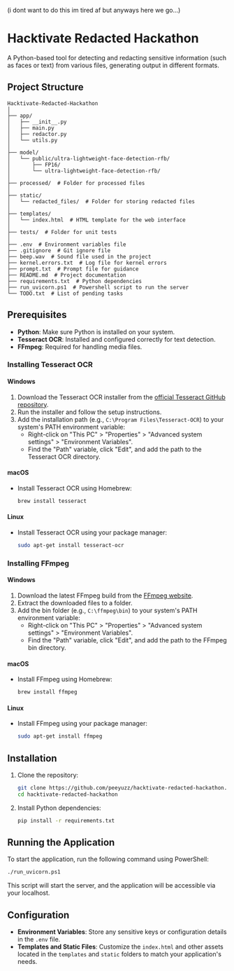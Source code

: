 (i dont want to do this im tired af but anyways here we go...)
# Hacktivate Redacted Hackathon

A Python-based tool for detecting and redacting sensitive information (such as faces or text) from various files, generating output in different formats.

## Project Structure

```
Hacktivate-Redacted-Hackathon
│
├── app/
│   ├── __init__.py
│   ├── main.py
│   ├── redactor.py
│   └── utils.py
│
├── model/
│   └── public/ultra-lightweight-face-detection-rfb/
│       ├── FP16/
│       └── ultra-lightweight-face-detection-rfb/
│
├── processed/  # Folder for processed files
│
├── static/
│   └── redacted_files/  # Folder for storing redacted files
│
├── templates/
│   └── index.html  # HTML template for the web interface
│
├── tests/  # Folder for unit tests
│
├── .env  # Environment variables file
├── .gitignore  # Git ignore file
├── beep.wav  # Sound file used in the project
├── kernel.errors.txt  # Log file for kernel errors
├── prompt.txt  # Prompt file for guidance
├── README.md  # Project documentation
├── requirements.txt  # Python dependencies
├── run_uvicorn.ps1  # Powershell script to run the server
└── TODO.txt  # List of pending tasks
```

## Prerequisites

- **Python**: Make sure Python is installed on your system.
- **Tesseract OCR**: Installed and configured correctly for text detection.
- **FFmpeg**: Required for handling media files.

### Installing Tesseract OCR

#### Windows
1. Download the Tesseract OCR installer from the [official Tesseract GitHub repository](https://github.com/tesseract-ocr/tesseract).
2. Run the installer and follow the setup instructions.
3. Add the installation path (e.g., `C:\Program Files\Tesseract-OCR`) to your system's PATH environment variable:
   - Right-click on "This PC" > "Properties" > "Advanced system settings" > "Environment Variables".
   - Find the "Path" variable, click "Edit", and add the path to the Tesseract OCR directory.

#### macOS
- Install Tesseract OCR using Homebrew:
  ```sh
  brew install tesseract
  ```

#### Linux
- Install Tesseract OCR using your package manager:
  ```sh
  sudo apt-get install tesseract-ocr
  ```

### Installing FFmpeg

#### Windows
1. Download the latest FFmpeg build from the [FFmpeg website](https://ffmpeg.org/download.html).
2. Extract the downloaded files to a folder.
3. Add the bin folder (e.g., `C:\ffmpeg\bin`) to your system's PATH environment variable:
   - Right-click on "This PC" > "Properties" > "Advanced system settings" > "Environment Variables".
   - Find the "Path" variable, click "Edit", and add the path to the FFmpeg bin directory.

#### macOS
- Install FFmpeg using Homebrew:
  ```sh
  brew install ffmpeg
  ```

#### Linux
- Install FFmpeg using your package manager:
  ```sh
  sudo apt-get install ffmpeg
  ```

## Installation

1. Clone the repository:
   ```sh
   git clone https://github.com/peeyuzz/hacktivate-redacted-hackathon.git
   cd hacktivate-redacted-hackathon
   ```

2. Install Python dependencies:
   ```sh
   pip install -r requirements.txt
   ```

## Running the Application

To start the application, run the following command using PowerShell:

```sh
./run_uvicorn.ps1
```

This script will start the server, and the application will be accessible via your localhost.

## Configuration

- **Environment Variables**: Store any sensitive keys or configuration details in the `.env` file.
- **Templates and Static Files**: Customize the `index.html` and other assets located in the `templates` and `static` folders to match your application's needs.
